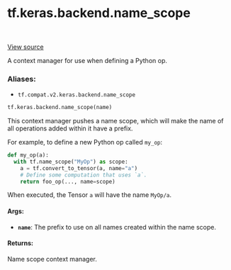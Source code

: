 <div itemscope itemtype="http://developers.google.com/ReferenceObject">
<meta itemprop="name" content="tf.keras.backend.name_scope" />
<meta itemprop="path" content="Stable" />
</div>

# tf.keras.backend.name_scope

<!-- Insert buttons -->

<table class="tfo-notebook-buttons tfo-api" align="left">
</table>

<a target="_blank" href="/code/stable/tensorflow/python/keras/backend.py">View source</a>



<!-- Start diff -->
A context manager for use when defining a Python op.

### Aliases:

* `tf.compat.v2.keras.backend.name_scope`


``` python
tf.keras.backend.name_scope(name)
```



<!-- Placeholder for "Used in" -->

This context manager pushes a name scope, which will make the name of all
operations added within it have a prefix.

For example, to define a new Python op called `my_op`:

```python
def my_op(a):
  with tf.name_scope("MyOp") as scope:
    a = tf.convert_to_tensor(a, name="a")
    # Define some computation that uses `a`.
    return foo_op(..., name=scope)
```

When executed, the Tensor `a` will have the name `MyOp/a`.

#### Args:


* <b>`name`</b>: The prefix to use on all names created within the name scope.


#### Returns:

Name scope context manager.
